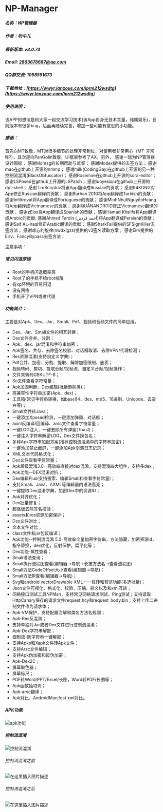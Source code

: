 # NP-Manager
##### 名称：NP管理器
##### 作者：吹牛儿
##### 最新版本: v3.0.74
##### Email: 2863678687@qq.com
##### QQ群交流: 1058551673
##### 下载地址：[https://wwyr.lanzoue.com/iprm212wsdtg](https://wwyr.lanzoue.com/iprm212wsdtg)
##### 使用说明：

该APP的想法是和大家一起交流学习技术(该App自身无技术含量，纯属娱乐)，目前版本有很多bug，后面再陆续完善，增加一些可能有意思的小功能。
##### 感谢：
首先向MT致敬，MT对很多细节的处理非常到位，对使用者非常用心（MT-非常NP），其次是向PanGolin致敬，UI框架参考了AX。另外，
感谢一瑞为NP管理器设计图标；
感谢Momsg的长期帮助与监督；
感谢Modex提供的去签方法；
感谢mao在github上开源的nmmp；
感谢milk(CodingGay)在github上开源的另一种控制流混淆(BlackObfuscator)；
感谢Rosemoe在github上开源的sora-editor；
感谢LSPosed在github上开源的LSPatch；
感谢luoyesiqiu在github上开源的dpt-shell；
感谢TimScriptov将该App翻译成Russian的贡献；
感谢94KONG对App修正Russian翻译的贡献；
感谢Burhan 2010将App翻译成Turkish的贡献；
感谢Infiltrovat将App翻译成Portuguese的贡献；
感谢MinhNhựtNguyễnHoàng将App翻译成Vietnamese的贡献；
感谢QUÂNANDROID修正Vietnamese翻译的贡献；
感谢zEiox将App翻译成Spanish的贡献；
感谢Hamad Khalifa将App翻译成Arabic的贡献;
感谢Ahmad Fardin (أحمد فردین)将App翻译成Persian的贡献；
感谢Saif AL-iraqi修正Arabic翻译的贡献；
感谢SharkFall提供的SFSignKiller去签方法；
感谢难忘的旋律(nwdxlgzs)提供的v3签名读取方案；
感谢Eirv提供的Eirv、FancyBypass去签方法；


注意事项：

##### 常见闪退原因

* Root的手机闪退概率高
* Root了的手机不给root权限
* 有xp环境的容易闪退
* 没有网络
* 手机开了VPN或者代理

##### 功能简介：

主要是对Apk、Dex、Jar、Smali、Pdf、视频和音频文件的简单应用。

* Dex、Jar、Smali文件的相互转换；
* Dex文件合并、分割；
* Apk、dex、jar混淆和字符串加密；
* Apk签名、共存、去除签名校验、对话框取消、去除VPN/代理检测；
* Res资源混淆(支持自定义字典)；
* Pdf合并、加密、分割、提取、解除加密限制、删页；
* 视频转码、剪切、提取音频/视频流、自定义音频/视频操作；
* 文件夹转码GBKUTF-8；
* So文件查看字符常量；
* Apk加固判断，Dex编辑(批量删除类)；
* 高兼容性字符串加密(Apk、dex)；
* 工具箱(常见字符串转换，如base64、des、md5、16进制、Unicode、去空白等)；
* Smali文件转Java；
* 一键添加Xposed检测，一键添加弹窗、对话框；
* axml反编译/回编译、arsc文件查看字符常量；
* 一键LOG注入，一键去除所有弹窗(Toast)；
* 一键注入字符串解密LOG，Dex文件换包名；
* 多种Apk字符串加密方案(推荐控制流混淆中的字符串加密)；
* 一键添加禁止截屏，一键添加Apk崩溃日志记录；
* XML文本代码格式化；
* Dex文件查看字符常量；
* Apk超级混淆3.0--高效率直接对dex混淆，支持混淆四大组件，支持多dex；
* Apk功能--DEX混淆对抗；
* Dex编辑Plus(支持搜索、编辑Smali和查看字符常量)；
* 支持Smali、Java、AXML等编辑器内语法高亮；
* 一键提取Dex混淆字典，加密Dex中的资源ID；
* Apk对齐优化；
* Dex批量修复；
* 超强版去除签名校验；
* assets和res资源加密保护；
* Dex文件对比；
* 文本文件对比；
* class文件和jar包反编译；
* Apk功能--控制流混淆 5.0-高效率全量加密字符串，方法隐藏，加密资源id，指令替换，dex优化，反射保护，扁平化等；
* Dex功能-属性查看；
* Smali语法查询；
* Smali执行流程图查看(编辑器->导航->长按方法名->查看流程图)
* Smali方法CodeOffset大小查看(编辑器->导航)；
* Smali方法IR查看(编辑器->导航)；
* Svg和android vectorDrawable XML——互转和预览功能(多选批量)；
* Json文件可视化、格式化、校验、压缩、转义以及和xml互转；
* 网络接口测试工具NPMan，支持常见网络请求测试、Ping测试；支持读取HttpCanary保存的请求文件request.hcy和request_body.bin；支持上传二进制文件作为请求体；
* Apk-VM保护，支持配置注解和类名方法名规则；
* Apk-Res反混淆；
* 支持单独对Jar或者Dex文件进行控制流混淆；
* Apk-Dex字符串解密；
* 控制流-防字符串一键解密；
* 支持Apks和Xapk文件转Apk文件；
* 支持Arsc文件编辑；
* 支持Apk伪加密和反伪加密；
* Apk-Dex2C；
* 屏幕取色器；
* 屏幕标尺；
* PDF转Word/PPT/Excel/长图，Word转PDF/长图等；
* Apk函数抽取壳；
* Apk-arsc翻译；
* Apk对比，AndroidManifest.xml对比。

##### APK功能
![apk功能](https://img-blog.csdnimg.cn/6e0ac9825b8f429a8d8a71d857773351.jpeg#pic_center)


##### 控制流混淆
![控制流混淆](https://img-blog.csdnimg.cn/900674aee68f43f8ab4af30e3a403dfd.jpeg#pic_center)

###### 控制流混淆之前
![在这里插入图片描述](https://img-blog.csdnimg.cn/1340c06a75c34daba2e7267645fe1c93.jpeg#pic_center)

###### 控制流混淆之后
![在这里插入图片描述](https://img-blog.csdnimg.cn/e78889f7b35449b08887d9afd0e746ea.jpeg#pic_center)
